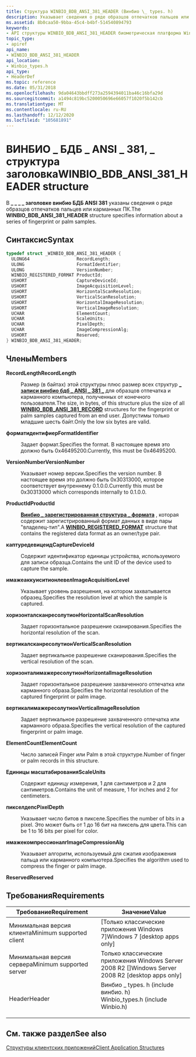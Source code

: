 ```yaml
---
title: Структура WINBIO_BDB_ANSI_381_HEADER (Винбио \_ types. h)
description: Указывает сведения о ряде образцов отпечатков пальцев или карманных ПК.
ms.assetid: 8b0caa50-9bba-45c4-b4bf-514540894793
keywords:
- API структуры WINBIO_BDB_ANSI_381_HEADER биометрическая платформа Windows
topic_type:
- apiref
api_name:
- WINBIO_BDB_ANSI_381_HEADER
api_location:
- Winbio_types.h
api_type:
- HeaderDef
ms.topic: reference
ms.date: 05/31/2018
ms.openlocfilehash: 9da04643bbdff273a2594394011ba46c16bfa29d
ms.sourcegitcommit: a1494c819bc5200050696e66057f1020f5b142cb
ms.translationtype: MT
ms.contentlocale: ru-RU
ms.lasthandoff: 12/12/2020
ms.locfileid: "105681891"
---
```

# <a name="winbio_bdb_ansi_381_header-structure"></a><span data-ttu-id="6939d-104">ВИНБИО \_ БДБ \_ ANSI \_ 381, \_ структура заголовка</span><span class="sxs-lookup"><span data-stu-id="6939d-104">WINBIO\_BDB\_ANSI\_381\_HEADER structure</span></span>

<span data-ttu-id="6939d-105">В **\_ \_ \_ \_ заголовке винбио БДБ ANSI 381** указаны сведения о ряде образцов отпечатков пальцев или карманных ПК.</span><span class="sxs-lookup"><span data-stu-id="6939d-105">The **WINBIO\_BDB\_ANSI\_381\_HEADER** structure specifies information about a series of fingerprint or palm samples.</span></span>

## <a name="syntax"></a><span data-ttu-id="6939d-106">Синтаксис</span><span class="sxs-lookup"><span data-stu-id="6939d-106">Syntax</span></span>


```C++
typedef struct _WINBIO_BDB_ANSI_381_HEADER {
  ULONG64                  RecordLength;
  ULONG                    FormatIdentifier;
  ULONG                    VersionNumber;
  WINBIO_REGISTERED_FORMAT ProductId;
  USHORT                   CaptureDeviceId;
  USHORT                   ImageAcquisitionLevel;
  USHORT                   HorizontalScanResolution;
  USHORT                   VerticalScanResolution;
  USHORT                   HorizontalImageResolution;
  USHORT                   VerticalImageResolution;
  UCHAR                    ElementCount;
  UCHAR                    ScaleUnits;
  UCHAR                    PixelDepth;
  UCHAR                    ImageCompressionAlg;
  USHORT                   Reserved;
} WINBIO_BDB_ANSI_381_HEADER;
```



## <a name="members"></a><span data-ttu-id="6939d-107">Члены</span><span class="sxs-lookup"><span data-stu-id="6939d-107">Members</span></span>

<dl> <dt>

<span data-ttu-id="6939d-108">**RecordLength**</span><span class="sxs-lookup"><span data-stu-id="6939d-108">**RecordLength**</span></span>
</dt> <dd>

<span data-ttu-id="6939d-109">Размер (в байтах) этой структуры плюс размер всех структур [**\_ записи винбио бдб \_ ANSI \_ 381 \_**](winbio-bdb-ansi-381-record.md) для образцов отпечатка и карманного компьютера, полученных от конечного пользователя.</span><span class="sxs-lookup"><span data-stu-id="6939d-109">The size, in bytes, of this structure plus the size of all [**WINBIO\_BDB\_ANSI\_381\_RECORD**](winbio-bdb-ansi-381-record.md) structures for the fingerprint or palm samples captured from an end user.</span></span> <span data-ttu-id="6939d-110">Допустимы только младшие шесть байт.</span><span class="sxs-lookup"><span data-stu-id="6939d-110">Only the low six bytes are valid.</span></span>

</dd> <dt>

<span data-ttu-id="6939d-111">**форматидентифиер**</span><span class="sxs-lookup"><span data-stu-id="6939d-111">**FormatIdentifier**</span></span>
</dt> <dd>

<span data-ttu-id="6939d-112">Задает формат.</span><span class="sxs-lookup"><span data-stu-id="6939d-112">Specifies the format.</span></span> <span data-ttu-id="6939d-113">В настоящее время это должно быть 0x46495200.</span><span class="sxs-lookup"><span data-stu-id="6939d-113">Currently, this must be 0x46495200.</span></span>

</dd> <dt>

<span data-ttu-id="6939d-114">**VersionNumber**</span><span class="sxs-lookup"><span data-stu-id="6939d-114">**VersionNumber**</span></span>
</dt> <dd>

<span data-ttu-id="6939d-115">Указывает номер версии.</span><span class="sxs-lookup"><span data-stu-id="6939d-115">Specifies the version number.</span></span> <span data-ttu-id="6939d-116">В настоящее время это должно быть 0x30313000, которое соответствует внутреннему 0.1.0.0.</span><span class="sxs-lookup"><span data-stu-id="6939d-116">Currently this must be 0x30313000 which corresponds internally to 0.1.0.0.</span></span>

</dd> <dt>

<span data-ttu-id="6939d-117">**ProductId**</span><span class="sxs-lookup"><span data-stu-id="6939d-117">**ProductId**</span></span>
</dt> <dd>

<span data-ttu-id="6939d-118">[**Винбио \_ зарегистрированная структура \_ формата**](winbio-registered-format.md) , которая содержит зарегистрированный формат данных в виде пары "владелец-тип".</span><span class="sxs-lookup"><span data-stu-id="6939d-118">A [**WINBIO\_REGISTERED\_FORMAT**](winbio-registered-format.md) structure that contains the registered data format as an owner/type pair.</span></span>

</dd> <dt>

<span data-ttu-id="6939d-119">**каптуредевицеид**</span><span class="sxs-lookup"><span data-stu-id="6939d-119">**CaptureDeviceId**</span></span>
</dt> <dd>

<span data-ttu-id="6939d-120">Содержит идентификатор единицы устройства, используемого для записи образца.</span><span class="sxs-lookup"><span data-stu-id="6939d-120">Contains the unit ID of the device used to capture the sample.</span></span>

</dd> <dt>

<span data-ttu-id="6939d-121">**имажеаккуиситионлевел**</span><span class="sxs-lookup"><span data-stu-id="6939d-121">**ImageAcquisitionLevel**</span></span>
</dt> <dd>

<span data-ttu-id="6939d-122">Указывает уровень разрешения, на котором захватывается образец.</span><span class="sxs-lookup"><span data-stu-id="6939d-122">Specifies the resolution level at which the sample is captured.</span></span>

</dd> <dt>

<span data-ttu-id="6939d-123">**хоризонталсканресолутион**</span><span class="sxs-lookup"><span data-stu-id="6939d-123">**HorizontalScanResolution**</span></span>
</dt> <dd>

<span data-ttu-id="6939d-124">Задает горизонтальное разрешение сканирования.</span><span class="sxs-lookup"><span data-stu-id="6939d-124">Specifies the horizontal resolution of the scan.</span></span>

</dd> <dt>

<span data-ttu-id="6939d-125">**вертикалсканресолутион**</span><span class="sxs-lookup"><span data-stu-id="6939d-125">**VerticalScanResolution**</span></span>
</dt> <dd>

<span data-ttu-id="6939d-126">Задает вертикальное разрешение сканирования.</span><span class="sxs-lookup"><span data-stu-id="6939d-126">Specifies the vertical resolution of the scan.</span></span>

</dd> <dt>

<span data-ttu-id="6939d-127">**хоризонталимажересолутион**</span><span class="sxs-lookup"><span data-stu-id="6939d-127">**HorizontalImageResolution**</span></span>
</dt> <dd>

<span data-ttu-id="6939d-128">Задает горизонтальное разрешение захваченного отпечатка или карманного образа.</span><span class="sxs-lookup"><span data-stu-id="6939d-128">Specifies the horizontal resolution of the captured fingerprint or palm image.</span></span>

</dd> <dt>

<span data-ttu-id="6939d-129">**вертикалимажересолутион**</span><span class="sxs-lookup"><span data-stu-id="6939d-129">**VerticalImageResolution**</span></span>
</dt> <dd>

<span data-ttu-id="6939d-130">Задает вертикальное разрешение захваченного отпечатка или карманного образа.</span><span class="sxs-lookup"><span data-stu-id="6939d-130">Specifies the vertical resolution of the captured fingerprint or palm image.</span></span>

</dd> <dt>

<span data-ttu-id="6939d-131">**ElementCount**</span><span class="sxs-lookup"><span data-stu-id="6939d-131">**ElementCount**</span></span>
</dt> <dd>

<span data-ttu-id="6939d-132">Число записей Finger или Palm в этой структуре.</span><span class="sxs-lookup"><span data-stu-id="6939d-132">Number of finger or palm records in this structure.</span></span>

</dd> <dt>

<span data-ttu-id="6939d-133">**Единицы масштабирования**</span><span class="sxs-lookup"><span data-stu-id="6939d-133">**ScaleUnits**</span></span>
</dt> <dd>

<span data-ttu-id="6939d-134">Содержит единицу измерения, 1 для сантиметров и 2 для сантиметров.</span><span class="sxs-lookup"><span data-stu-id="6939d-134">Contains the unit of measure, 1 for inches and 2 for centimeters.</span></span>

</dd> <dt>

<span data-ttu-id="6939d-135">**пикселдепс**</span><span class="sxs-lookup"><span data-stu-id="6939d-135">**PixelDepth**</span></span>
</dt> <dd>

<span data-ttu-id="6939d-136">Указывает число битов в пикселе.</span><span class="sxs-lookup"><span data-stu-id="6939d-136">Specifies the number of bits in a pixel.</span></span> <span data-ttu-id="6939d-137">Это может быть от 1 до 16 бит на пиксель для цвета.</span><span class="sxs-lookup"><span data-stu-id="6939d-137">This can be 1 to 16 bits per pixel for color.</span></span>

</dd> <dt>

<span data-ttu-id="6939d-138">**имажекомпрессионалг**</span><span class="sxs-lookup"><span data-stu-id="6939d-138">**ImageCompressionAlg**</span></span>
</dt> <dd>

<span data-ttu-id="6939d-139">Указывает алгоритм, используемый для сжатия изображения пальца или карманного компьютера.</span><span class="sxs-lookup"><span data-stu-id="6939d-139">Specifies the algorithm used to compress the finger or palm image.</span></span>

</dd> <dt>

<span data-ttu-id="6939d-140">**Reserved**</span><span class="sxs-lookup"><span data-stu-id="6939d-140">**Reserved**</span></span>
<span data-ttu-id="6939d-141"></dt> <dd></dd> </dl></span><span class="sxs-lookup"><span data-stu-id="6939d-141"></dt> <dd></dd> </dl></span></span>

## <a name="requirements"></a><span data-ttu-id="6939d-142">Требования</span><span class="sxs-lookup"><span data-stu-id="6939d-142">Requirements</span></span>



| <span data-ttu-id="6939d-143">Требование</span><span class="sxs-lookup"><span data-stu-id="6939d-143">Requirement</span></span> | <span data-ttu-id="6939d-144">Значение</span><span class="sxs-lookup"><span data-stu-id="6939d-144">Value</span></span> |
|-------------------------------------|---------------------------------------------------------------------------------------------------------------|
| <span data-ttu-id="6939d-145">Минимальная версия клиента</span><span class="sxs-lookup"><span data-stu-id="6939d-145">Minimum supported client</span></span><br/> | <span data-ttu-id="6939d-146">\[Только классические приложения Windows 7\]</span><span class="sxs-lookup"><span data-stu-id="6939d-146">Windows 7 \[desktop apps only\]</span></span><br/>                                                                    |
| <span data-ttu-id="6939d-147">Минимальная версия сервера</span><span class="sxs-lookup"><span data-stu-id="6939d-147">Minimum supported server</span></span><br/> | <span data-ttu-id="6939d-148">Только классические приложения Windows Server 2008 R2 \[\]</span><span class="sxs-lookup"><span data-stu-id="6939d-148">Windows Server 2008 R2 \[desktop apps only\]</span></span><br/>                                                       |
| <span data-ttu-id="6939d-149">Header</span><span class="sxs-lookup"><span data-stu-id="6939d-149">Header</span></span><br/>                   | <dl> <span data-ttu-id="6939d-150"><dt>Винбио \_ types. h (include винбио. h)</dt></span><span class="sxs-lookup"><span data-stu-id="6939d-150"><dt>Winbio\_types.h (include Winbio.h)</dt></span></span> </dl> |



## <a name="see-also"></a><span data-ttu-id="6939d-151">См. также раздел</span><span class="sxs-lookup"><span data-stu-id="6939d-151">See also</span></span>

<dl> <dt>

[<span data-ttu-id="6939d-152">Структуры клиентских приложений</span><span class="sxs-lookup"><span data-stu-id="6939d-152">Client Application Structures</span></span>](client-application-structures.md)
</dt> </dl>

 

 





